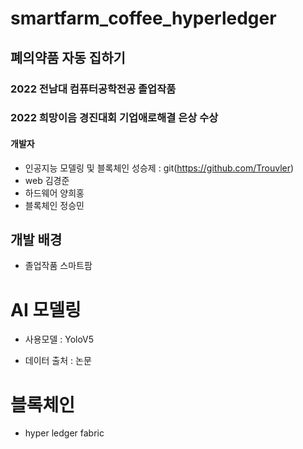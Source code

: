 # smartfarm_coffee_hyperledger
## 폐의약품 자동 집하기
### 2022 전남대 컴퓨터공학전공 졸업작품
### 2022 희망이음 경진대회 기업애로해결 은상 수상

#### 개발자
- 인공지능 모델링 및 블록체인 성승제 : git(https://github.com/Trouvler)
- web 김경준
- 하드웨어 양희홍
- 블록체인 정승민
## 개발 배경
*  졸업작품 스마트팜


# AI 모델링
- 사용모델 : YoloV5
+ 데이터 출처 : 논문

# 블록체인
- hyper ledger fabric
